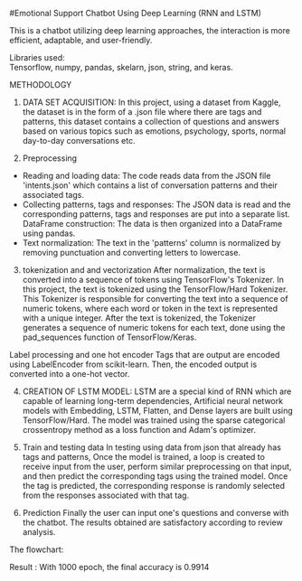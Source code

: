 #Emotional Support Chatbot Using Deep Learning (RNN and LSTM) 

This is a chatbot utilizing deep learning approaches, the interaction is more efficient, adaptable, and user-friendly.


Libraries used:  
Tensorflow, numpy, pandas, skelarn, json, string, and keras.


METHODOLOGY

1. DATA SET ACQUISITION:
In this project, using a dataset from Kaggle, the dataset is in the form of a .json file where there are tags and patterns, this dataset contains a collection of questions and answers based on various topics such as emotions, psychology, sports, normal day-to-day conversations etc.

2. Preprocessing 
- Reading and loading data: The code reads data from the JSON file 'intents.json' which contains a list of conversation patterns and their associated tags.
- Collecting patterns, tags and responses: The JSON data is read and the corresponding patterns, tags and responses are put into a separate list.
DataFrame construction: The data is then organized into a DataFrame using pandas.
- Text normalization: The text in the 'patterns' column is normalized by removing punctuation and converting letters to lowercase.

3. tokenization and and vectorization
After normalization, the text is converted into a sequence of tokens using TensorFlow's Tokenizer. In this project, the text is tokenized using the TensorFlow/Hard Tokenizer. This Tokenizer is responsible for converting the text into a sequence of numeric tokens, where each word or token in the text is represented with a unique integer. After the text is tokenized, the Tokenizer generates a sequence of numeric tokens for each text, done using the pad_sequences function of TensorFlow/Keras.


Label processing and one hot encoder 
 Tags that are output are encoded using LabelEncoder from scikit-learn.
Then, the encoded output is converted into a one-hot vector.


4. CREATION OF LSTM MODEL:
LSTM are a special kind of RNN which are capable of learning long-term dependencies, Artificial neural network models with Embedding, LSTM, Flatten, and Dense layers are built using TensorFlow/Hard. The model was trained using the sparse categorical crossentropy method as a loss function and Adam's optimizer.

5. Train and testing data
In testing using data from json that already has tags and patterns, Once the model is trained, a loop is created to receive input from the user, perform similar preprocessing on that input, and then predict the corresponding tags using the trained model. Once the tag is predicted, the corresponding response is randomly selected from the responses associated with that tag.


6. Prediction 
Finally the user can input one's questions and converse with the chatbot. The results obtained are satisfactory according to review analysis.




The flowchart: 



Result : 
With 1000 epoch, the final accuracy is 0.9914
